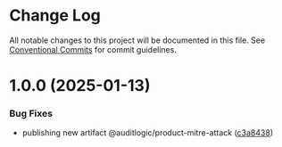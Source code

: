 # Change Log

All notable changes to this project will be documented in this file.
See [Conventional Commits](https://conventionalcommits.org) for commit guidelines.

# 1.0.0 (2025-01-13)


### Bug Fixes

* publishing new artifact @auditlogic/product-mitre-attack ([c3a8438](https://github.com/auditlogic/product/commit/c3a843814e9080a1a2f91b9ed92d0c3ec4c07efb))
